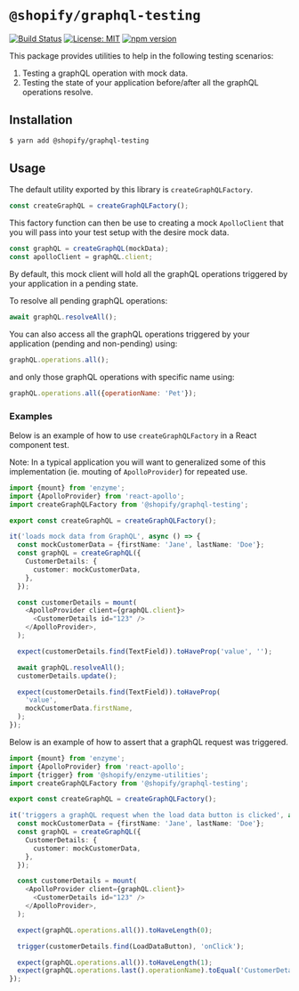 # `@shopify/graphql-testing`

[![Build Status](https://travis-ci.org/Shopify/quilt.svg?branch=master)](https://travis-ci.org/Shopify/quilt)
[![License: MIT](https://img.shields.io/badge/License-MIT-green.svg)](LICENSE.md) [![npm version](https://badge.fury.io/js/%40shopify%2Fgraphql-testing.svg)](https://badge.fury.io/js/%40shopify%2Fgraphql-testing.svg)

This package provides utilities to help in the following testing scenarios:

1. Testing a graphQL operation with mock data.
2. Testing the state of your application before/after all the graphQL operations resolve.

## Installation

```bash
$ yarn add @shopify/graphql-testing
```

## Usage

The default utility exported by this library is `createGraphQLFactory`.

```js
const createGraphQL = createGraphQLFactory();
```

This factory function can then be use to creating a mock `ApolloClient` that you will pass into your test setup with the desire mock data.

```js
const graphQL = createGraphQL(mockData);
const apolloClient = graphQL.client;
```

By default, this mock client will hold all the graphQL operations triggered by your application in a pending state.

To resolve all pending graphQL operations:

```js
await graphQL.resolveAll();
```

You can also access all the graphQL operations triggered by your application (pending and non-pending) using:

```js
graphQL.operations.all();
```

and only those graphQL operations with specific name using:

```js
graphQL.operations.all({operationName: 'Pet'});
```

### Examples

Below is an example of how to use `createGraphQLFactory` in a React component test.

Note: In a typical application you will want to generalized some of this implementation (ie. mouting of `ApolloProvider`) for repeated use.

```ts
import {mount} from 'enzyme';
import {ApolloProvider} from 'react-apollo';
import createGraphQLFactory from '@shopify/graphql-testing';

export const createGraphQL = createGraphQLFactory();

it('loads mock data from GraphQL', async () => {
  const mockCustomerData = {firstName: 'Jane', lastName: 'Doe'};
  const graphQL = createGraphQL({
    CustomerDetails: {
      customer: mockCustomerData,
    },
  });

  const customerDetails = mount(
    <ApolloProvider client={graphQL.client}>
      <CustomerDetails id="123" />
    </ApolloProvider>,
  );

  expect(customerDetails.find(TextField)).toHaveProp('value', '');

  await graphQL.resolveAll();
  customerDetails.update();

  expect(customerDetails.find(TextField)).toHaveProp(
    'value',
    mockCustomerData.firstName,
  );
});
```

Below is an example of how to assert that a graphQL request was triggered.

```ts
import {mount} from 'enzyme';
import {ApolloProvider} from 'react-apollo';
import {trigger} from '@shopify/enzyme-utilities';
import createGraphQLFactory from '@shopify/graphql-testing';

export const createGraphQL = createGraphQLFactory();

it('triggers a graphQL request when the load data button is clicked', async () => {
  const mockCustomerData = {firstName: 'Jane', lastName: 'Doe'};
  const graphQL = createGraphQL({
    CustomerDetails: {
      customer: mockCustomerData,
    },
  });

  const customerDetails = mount(
    <ApolloProvider client={graphQL.client}>
      <CustomerDetails id="123" />
    </ApolloProvider>,
  );

  expect(graphQL.operations.all()).toHaveLength(0);

  trigger(customerDetails.find(LoadDataButton), 'onClick');

  expect(graphQL.operations.all()).toHaveLength(1);
  expect(graphQL.operations.last().operationName).toEqual('CustomerDetails');
});
```
